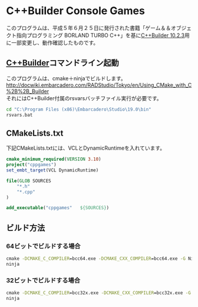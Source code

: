 # C++Builder Console Games
このプログラムは、平成５年６月２５日に発行された書籍「ゲーム＆＆オブジェクト指向プログラミング BORLAND TURBO C++」を基に[C++Builder 10.2.3](https://www.embarcadero.com/jp/products/cbuilder)用に一部変更し、動作確認したものです。


## [C++Builder](https://www.embarcadero.com/jp/products/cbuilder)コマンドライン起動

このプログラムは、cmake＋ninjaでビルドします。
http://docwiki.embarcadero.com/RADStudio/Tokyo/en/Using_CMake_with_C%2B%2B_Builder    
それにはC++Builder付属のrsvarsバッチファイル実行が必要です。

```bat
cd "C:\Program Files (x86)\Embarcadero\Studio\19.0\bin"
rsvars.bat
```

## CMakeLists.txt
下記CMakeLists.txtには、VCLとDynamicRuntimeを入れています。

```cmake
cmake_minimum_required(VERSION 3.10)
project("cppgames")
set_embt_target(VCL DynamicRuntime)

file(GLOB SOURCES
    "*.h"
    "*.cpp"
)

add_executable("cppgames"   ${SOURCES})
```


## ビルド方法

### 64ビットでビルドする場合

```bat
cmake -DCMAKE_C_COMPILER=bcc64.exe -DCMAKE_CXX_COMPILER=bcc64.exe -G Ninja .\
ninja
```

### 32ビットでビルドする場合
```bat
cmake -DCMAKE_C_COMPILER=bcc32x.exe -DCMAKE_CXX_COMPILER=bcc32x.exe -G Ninja .\
ninja
```


